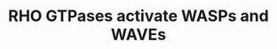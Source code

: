 ---
annotations:
- id: PW:0000003
  parent: signaling pathway
  type: Pathway Ontology
  value: signaling pathway
authors:
- ReactomeTeam
- Egonw
- Eweitz
description: WASP and WAVE proteins belong to the Wiskott-Aldrich Syndrome protein
  family, with recessive mutations in the founding member WASP being responsible for
  the X-linked recessive immunodeficieny known as the Wiskott-Aldrich Syndrome. WASP
  proteins include WASP and WASL (N-WASP). WAVE proteins include WASF1 (WAVE1), WASF2
  (WAVE2) and WASF3 (WAVE3). WASPs and WAVEs contain a VCA domain (consisting of WH2
  and CA subdomains) at the C-terminus, responsible for binding to G-actin (WH2 subdomain)
  and the actin-associated ARP2/3 complex (CA subdomain). WASPs contain a WH1 (WASP
  homology 1) domain at the N-terminus, responsible for binding to WIPs (WASP-interacting
  proteins). A RHO GTPase binding domain (GBD) is located in the N-terminal half of
  WASPs and C-terminally located in WAVEs. RHO GTPases activate WASPs by disrupting
  the autoinhibitory interaction between the GBD and VCA domains, which allows WASPs
  to bind actin and the ARP2/3 complex and act as nucleation promoting factors in
  actin polymerization. WAVEs have the WAVE/SCAR homology domain (WHD/SHD) at the
  N-terminus, which binds ABI, NCKAP1, CYFIP2 and BRK1 to form the WAVE regulatory
  complex (WRC). Binding of the RAC1:GTP to the GBD of WAVEs most likely induces a
  conformational change in the WRC that allows activating phosphorylation of WAVEs
  by ABL1, thus enabling them to function as nucleation promoting factors in actin
  polymerization through binding G-actin and the ARP2/3 complex (Reviewed by Lane
  et al. 2014).  View original pathway at [http://www.reactome.org/PathwayBrowser/#DIAGRAM=5663213
  Reactome].
last-edited: 2021-05-09
organisms:
- Homo sapiens
redirect_from:
- /index.php/Pathway:WP3388
- /instance/WP3388
revision: null
schema-jsonld:
- '@context': https://schema.org/
  '@id': https://wikipathways.github.io/pathways/WP3388.html
  '@type': Dataset
  creator:
    '@type': Organization
    name: WikiPathways
  description: WASP and WAVE proteins belong to the Wiskott-Aldrich Syndrome protein
    family, with recessive mutations in the founding member WASP being responsible
    for the X-linked recessive immunodeficieny known as the Wiskott-Aldrich Syndrome.
    WASP proteins include WASP and WASL (N-WASP). WAVE proteins include WASF1 (WAVE1),
    WASF2 (WAVE2) and WASF3 (WAVE3). WASPs and WAVEs contain a VCA domain (consisting
    of WH2 and CA subdomains) at the C-terminus, responsible for binding to G-actin
    (WH2 subdomain) and the actin-associated ARP2/3 complex (CA subdomain). WASPs
    contain a WH1 (WASP homology 1) domain at the N-terminus, responsible for binding
    to WIPs (WASP-interacting proteins). A RHO GTPase binding domain (GBD) is located
    in the N-terminal half of WASPs and C-terminally located in WAVEs. RHO GTPases
    activate WASPs by disrupting the autoinhibitory interaction between the GBD and
    VCA domains, which allows WASPs to bind actin and the ARP2/3 complex and act as
    nucleation promoting factors in actin polymerization. WAVEs have the WAVE/SCAR
    homology domain (WHD/SHD) at the N-terminus, which binds ABI, NCKAP1, CYFIP2 and
    BRK1 to form the WAVE regulatory complex (WRC). Binding of the RAC1:GTP to the
    GBD of WAVEs most likely induces a conformational change in the WRC that allows
    activating phosphorylation of WAVEs by ABL1, thus enabling them to function as
    nucleation promoting factors in actin polymerization through binding G-actin and
    the ARP2/3 complex (Reviewed by Lane et al. 2014).  View original pathway at [http://www.reactome.org/PathwayBrowser/#DIAGRAM=5663213
    Reactome].
  keywords:
  - (FCGR) dependent
  - 'ABI1 '
  - 'ABI2 '
  - ABL1
  - 'ACTB(1-375) '
  - 'ACTG1 '
  - 'ACTR2 '
  - 'ACTR3 '
  - ADP
  - 'ADP '
  - ARP2/3 complex (ATP
  - 'ARPC1A '
  - 'ARPC1B '
  - 'ARPC2 '
  - 'ARPC3 '
  - 'ARPC4 '
  - 'ARPC5 '
  - ATP
  - 'ATP '
  - BAIAP2
  - 'BAIAP2 '
  - 'BRK1 '
  - 'BTK '
  - 'CDC42 '
  - CDC42:GTP
  - CDC42:GTP:WASP/N-WASP
  - CDC42:GTP:WASP/N-WASP:WIP:SH3 proteins
  - CDC42:GTP:p-Y-WASP/p-Y-WASL:WIP:SH3 proteins
  - 'CYFIP1 '
  - 'CYFIP2 '
  - Complex
  - F-actin
  - 'F-actin '
  - Fcgamma receptor
  - G-actin
  - 'GRB2-1 '
  - 'GTP '
  - Mother
  - 'N-WASP '
  - N-WASP:ARP2/3
  - 'NCK1 '
  - 'NCKAP1 '
  - 'NCKAP1L '
  - 'NCKIPSD '
  - PI(3,4,5)P3
  - 'PI(3,4,5)P3 '
  - PI(4,5)P2
  - 'PI(4,5)P2 '
  - 'PTK2 '
  - 'RAC1 '
  - RAC1:GTP
  - SH3 domain proteins
  - Src-kinases
  - 'WAS '
  - 'WASF1 '
  - 'WASF2 '
  - 'WASF3 '
  - WASP/N-WASP
  - WAVE Regulatory
  - WAVE2, WASP,
  - WAVE2, WASP, N-WASP
  - WIP family proteins
  - 'WIPF1 '
  - 'WIPF2 '
  - 'WIPF3 '
  - WRC:IRSp53/58:RAC1:GTP:PIP3
  - bound)
  - complex
  - complex:G-actin
  - complex:daughter
  - filament
  - filament:ARP2/3:actin:ADP
  - filament:branching
  - 'p-4S-ABI2 '
  - 'p-5S-ABI1 '
  - p-T,Y MAPK dimers
  - 'p-T185,Y187-MAPK1 '
  - 'p-T202,Y204-MAPK3 '
  - p-Y,S,T-WRC:IRSp53/58:RAC1:GTP:PIP3
  - p-Y-WRC:IRSp53/58:RAC1:GTP:PIP3
  - 'p-Y150,S343,T346-WASF2 '
  - 'p-Y150-WASF2 '
  - 'p-Y151,S,T-WASF1 '
  - 'p-Y151,S,T-WASF3 '
  - 'p-Y151-WASF1 '
  - 'p-Y151-WASF3 '
  - 'p-Y256-WASL '
  - 'p-Y291-WAS '
  - phagocytosis
  license: CC0
  name: RHO GTPases activate WASPs and WAVEs
seo: CreativeWork
title: RHO GTPases activate WASPs and WAVEs
wpid: WP3388
---